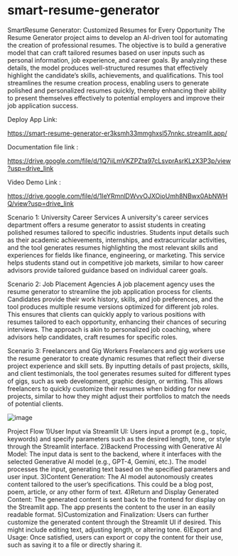 # smart-resume-generator

SmartResume Generator: Customized Resumes for Every Opportunity The Resume Generator project aims to develop an AI-driven tool for automating the creation of professional resumes. The objective is to build a generative model that can craft tailored resumes based on user inputs such as personal information, job experience, and career goals. By analyzing these details, the model produces well-structured resumes that effectively highlight the candidate’s skills, achievements, and qualifications. This tool streamlines the resume creation process, enabling users to generate polished and personalized resumes quickly, thereby enhancing their ability to present themselves effectively to potential employers and improve their job application success.

Deploy App Link:

https://smart-resume-generator-er3ksmh33mmghxsl57nnkc.streamlit.app/

Documentation file link :

https://drive.google.com/file/d/1Q7iiLmVKZPZta97cLsvprAsrKLzX3P3p/view?usp=drive_link

Video Demo Link :

https://drive.google.com/file/d/1IeYRmnlDWvvOJXOioUmh8NBwx0AbNWHQ/view?usp=drive_link

Scenario 1: University Career Services A university's career services department offers a resume generator to assist students in creating polished resumes tailored to specific industries. Students input details such as their academic achievements, internships, and extracurricular activities, and the tool generates resumes highlighting the most relevant skills and experiences for fields like finance, engineering, or marketing. This service helps students stand out in competitive job markets, similar to how career advisors provide tailored guidance based on individual career goals.

Scenario 2: Job Placement Agencies A job placement agency uses the resume generator to streamline the job application process for clients. Candidates provide their work history, skills, and job preferences, and the tool produces multiple resume versions optimized for different job roles. This ensures that clients can quickly apply to various positions with resumes tailored to each opportunity, enhancing their chances of securing interviews. The approach is akin to personalized job coaching, where advisors help candidates, craft resumes for specific roles.

Scenario 3: Freelancers and Gig Workers Freelancers and gig workers use the resume generator to create dynamic resumes that reflect their diverse project experience and skill sets. By inputting details of past projects, skills, and client testimonials, the tool generates resumes suited for different types of gigs, such as web development, graphic design, or writing. This allows freelancers to quickly customize their resumes when bidding for new projects, similar to how they might adjust their portfolios to match the needs of potential clients.

![image](https://github.com/user-attachments/assets/0a989d56-d49a-4eb3-807c-d644cf55a26e)

Project Flow 1)User Input via Streamlit UI: Users input a prompt (e.g., topic, keywords) and specify parameters such as the desired length, tone, or style through the Streamlit interface. 2)Backend Processing with Generative AI Model: The input data is sent to the backend, where it interfaces with the selected Generative AI model (e.g., GPT-4, Gemini, etc.). The model processes the input, generating text based on the specified parameters and user input. 3)Content Generation: The AI model autonomously creates content tailored to the user’s specifications. This could be a blog post, poem, article, or any other form of text. 4)Return and Display Generated Content: The generated content is sent back to the frontend for display on the Streamlit app. The app presents the content to the user in an easily readable format. 5)Customization and Finalization: Users can further customize the generated content through the Streamlit UI if desired. This might include editing text, adjusting length, or altering tone. 6)Export and Usage: Once satisfied, users can export or copy the content for their use, such as saving it to a file or directly sharing it.


